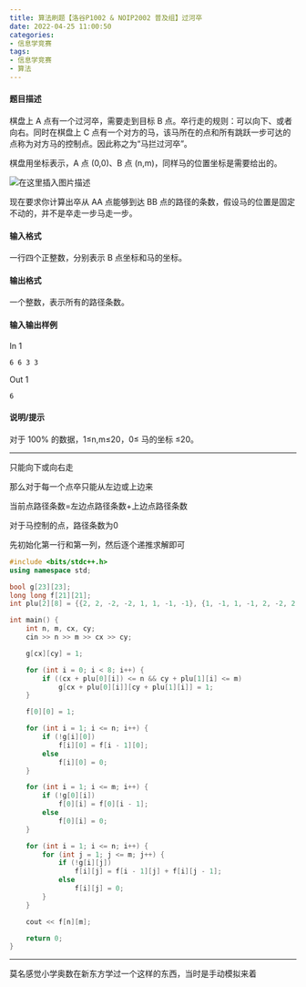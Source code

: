 ```yaml
---
title: 算法刷题【洛谷P1002 & NOIP2002 普及组】过河卒
date: 2022-04-25 11:00:50
categories:
- 信息学竞赛
tags:
- 信息学竞赛
- 算法
---
```


#### 题目描述

棋盘上 A 点有一个过河卒，需要走到目标 B 点。卒行走的规则：可以向下、或者向右。同时在棋盘上 C 点有一个对方的马，该马所在的点和所有跳跃一步可达的点称为对方马的控制点。因此称之为“马拦过河卒”。

棋盘用坐标表示，A 点 (0,0)、B 点 (n,m)，同样马的位置坐标是需要给出的。

![在这里插入图片描述](https://cdn.yixiangzhilv.com/images/755197c139afb0b434d50895ccc75e90.png)

现在要求你计算出卒从 AA 点能够到达 BB 点的路径的条数，假设马的位置是固定不动的，并不是卒走一步马走一步。

#### 输入格式
一行四个正整数，分别表示 B 点坐标和马的坐标。

#### 输出格式
一个整数，表示所有的路径条数。

#### 输入输出样例

In 1
```
6 6 3 3
```

Out 1
```
6
```

#### 说明/提示
对于 100% 的数据，1≤n,m≤20，0≤ 马的坐标 ≤20。

---

只能向下或向右走

那么对于每一个点卒只能从左边或上边来

当前点路径条数=左边点路径条数+上边点路径条数

对于马控制的点，路径条数为0

先初始化第一行和第一列，然后逐个递推求解即可

```cpp
#include <bits/stdc++.h>
using namespace std;

bool g[23][23];
long long f[21][21];
int plu[2][8] = {{2, 2, -2, -2, 1, 1, -1, -1}, {1, -1, 1, -1, 2, -2, 2, -2}};

int main() {
    int n, m, cx, cy;
    cin >> n >> m >> cx >> cy;

    g[cx][cy] = 1;

    for (int i = 0; i < 8; i++) {
        if ((cx + plu[0][i]) <= n && cy + plu[1][i] <= m)
            g[cx + plu[0][i]][cy + plu[1][i]] = 1;
    }

    f[0][0] = 1;

    for (int i = 1; i <= n; i++) {
        if (!g[i][0])
            f[i][0] = f[i - 1][0];
        else
            f[i][0] = 0;
    }

    for (int i = 1; i <= m; i++) {
        if (!g[0][i])
            f[0][i] = f[0][i - 1];
        else
            f[0][i] = 0;
    }

    for (int i = 1; i <= n; i++) {
        for (int j = 1; j <= m; j++) {
            if (!g[i][j])
                f[i][j] = f[i - 1][j] + f[i][j - 1];
            else
                f[i][j] = 0;
        }
    }

    cout << f[n][m];

    return 0;
}

```

---

莫名感觉小学奥数在新东方学过一个这样的东西，当时是手动模拟来着
